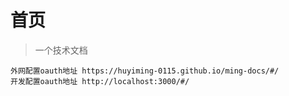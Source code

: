 # 首页

> 一个技术文档

```
外网配置oauth地址 https://huyiming-0115.github.io/ming-docs/#/
开发配置oauth地址 http://localhost:3000/#/
```